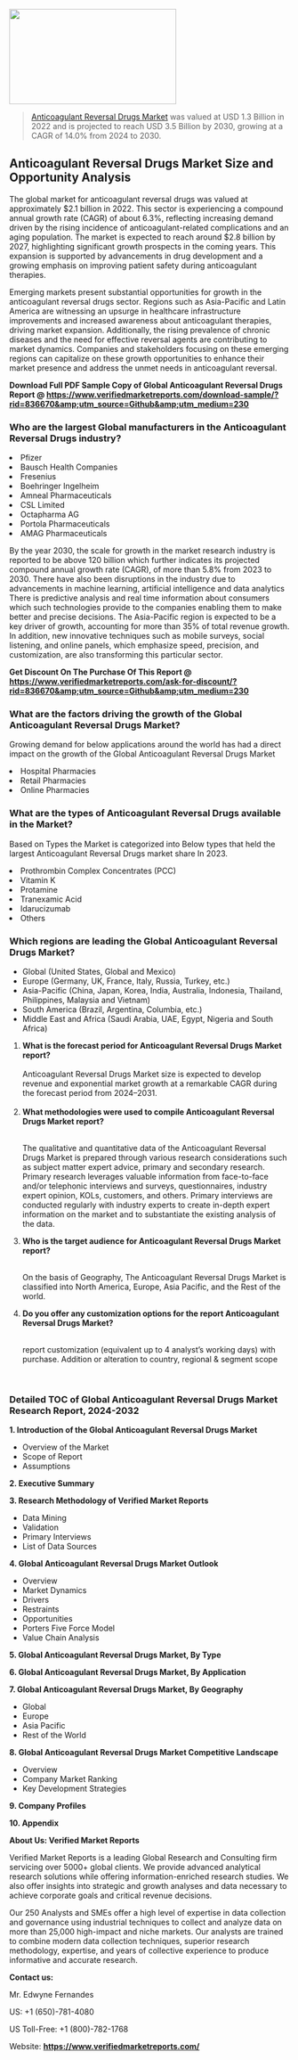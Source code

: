 <img src="https://ffe5etoiles.com/wp-content/uploads/2024/12/MST1-300x171.png" alt="" width="300" height="171" class="alignnone size-medium wp-image-20088" /><blockquote><p><p><a href="https://www.verifiedmarketreports.com/download-sample/?rid=836670&utm_source=Github&utm_medium=230" target="_blank">Anticoagulant Reversal Drugs Market</a> was valued at USD 1.3 Billion in 2022 and is projected to reach USD 3.5 Billion by 2030, growing at a CAGR of 14.0% from 2024 to 2030.</p></blockquote><p><h2>Anticoagulant Reversal Drugs Market Size and Opportunity Analysis</h2> <p>The global market for anticoagulant reversal drugs was valued at approximately $2.1 billion in 2022. This sector is experiencing a compound annual growth rate (CAGR) of about 6.3%, reflecting increasing demand driven by the rising incidence of anticoagulant-related complications and an aging population. The market is expected to reach around $2.8 billion by 2027, highlighting significant growth prospects in the coming years. This expansion is supported by advancements in drug development and a growing emphasis on improving patient safety during anticoagulant therapies.</p> <p>Emerging markets present substantial opportunities for growth in the anticoagulant reversal drugs sector. Regions such as Asia-Pacific and Latin America are witnessing an upsurge in healthcare infrastructure improvements and increased awareness about anticoagulant therapies, driving market expansion. Additionally, the rising prevalence of chronic diseases and the need for effective reversal agents are contributing to market dynamics. Companies and stakeholders focusing on these emerging regions can capitalize on these growth opportunities to enhance their market presence and address the unmet needs in anticoagulant reversal.</p> </p><p class=""><strong>Download Full PDF Sample Copy of Global Anticoagulant Reversal Drugs Report @ <a href="https://www.verifiedmarketreports.com/download-sample/?rid=836670&amp;utm_source=Github&amp;utm_medium=230" target="_blank">https://www.verifiedmarketreports.com/download-sample/?rid=836670&amp;utm_source=Github&amp;utm_medium=230</a></strong></p><h3 id="" class="">Who are the largest Global manufacturers in the Anticoagulant Reversal Drugs industry?</h3><p><li>Pfizer</li><li> Bausch Health Companies</li><li> Fresenius</li><li> Boehringer Ingelheim</li><li> Amneal Pharmaceuticals</li><li> CSL Limited</li><li> Octapharma AG</li><li> Portola Pharmaceuticals</li><li> AMAG Pharmaceuticals</li></p><div class=""><div class="" dir="" data-message-author-role="" data-message-id="" data-message-model-slug=""><div class=""><div class=""><div class=""><div class="" dir="" data-message-author-role="" data-message-id="" data-message-model-slug=""><div class=""><div class=""><p>By the year 2030, the scale for growth in the market research industry is reported to be above 120 billion which further indicates its projected compound annual growth rate (CAGR), of more than 5.8% from 2023 to 2030. There have also been disruptions in the industry due to advancements in machine learning, artificial intelligence and data analytics There is predictive analysis and real time information about consumers which such technologies provide to the companies enabling them to make better and precise decisions. The Asia-Pacific region is expected to be a key driver of growth, accounting for more than 35% of total revenue growth. In addition, new innovative techniques such as mobile surveys, social listening, and online panels, which emphasize speed, precision, and customization, are also transforming this particular sector.</p><p><strong>Get Discount On The Purchase Of This Report @&nbsp; <a href="https://www.verifiedmarketreports.com/ask-for-discount/?rid=836670&amp;utm_source=Github&amp;utm_medium=230" target="_blank">https://www.verifiedmarketreports.com/ask-for-discount/?rid=836670&amp;utm_source=Github&amp;utm_medium=230</a></strong></p></div></div></div></div></div></div></div></div><h3 id="" class="">What are the factors driving the growth of the Global Anticoagulant Reversal Drugs Market?</h3><p id="" class="">Growing demand for below applications around the world has had a direct impact on the growth of the Global Anticoagulant Reversal Drugs Market</p><p id="" class=""><li>Hospital Pharmacies</li><li> Retail Pharmacies</li><li> Online Pharmacies</li></p><h3 id="" class="">What are the types of Anticoagulant Reversal Drugs available in the Market?</h3><p id="" class="">Based on Types the Market is categorized into Below types that held the largest Anticoagulant Reversal Drugs market share In 2023.</p><p id="" class=""><li>Prothrombin Complex Concentrates (PCC)</li><li> Vitamin K</li><li> Protamine</li><li> Tranexamic Acid</li><li> Idarucizumab</li><li> Others</li></p><h3 id="" class="">Which regions are leading the Global Anticoagulant Reversal Drugs Market?</h3><ul><li>Global (United States, Global and Mexico)</li><li>Europe (Germany, UK, France, Italy, Russia, Turkey, etc.)</li><li>Asia-Pacific (China, Japan, Korea, India, Australia, Indonesia, Thailand, Philippines, Malaysia and Vietnam)</li><li>South America (Brazil, Argentina, Columbia, etc.)</li><li>Middle East and Africa (Saudi Arabia, UAE, Egypt, Nigeria and South Africa)</li></ul><p><ol><li><strong>What is the forecast period for Anticoagulant Reversal Drugs Market report?<br /></strong><br /><span data-sheets-root="1" data-sheets-value="{&quot;1&quot;:2,&quot;2&quot;:&quot;XXXX size is expected to develop revenue and exponential market growth at a remarkable CAGR during the forecast period from 2024&ndash;2030.&quot;}" data-sheets-userformat="{&quot;2&quot;:12674,&quot;4&quot;:{&quot;1&quot;:2,&quot;2&quot;:16776960},&quot;10&quot;:2,&quot;11&quot;:0,&quot;15&quot;:&quot;Arial&quot;,&quot;16&quot;:12}">Anticoagulant Reversal Drugs Market size is expected to develop revenue and exponential market growth at a remarkable CAGR during the forecast period from 2024&ndash;2031.</span><br /><br /></li><li><strong>What methodologies were used to compile Anticoagulant Reversal Drugs Market report?<br /><br /></strong><p>The qualitative and quantitative data of the&nbsp;Anticoagulant Reversal Drugs Market is prepared through various research considerations such as subject matter expert advice, primary and secondary research. Primary research leverages valuable information from face-to-face and/or telephonic interviews and surveys, questionnaires, industry expert opinion, KOLs, customers, and others. Primary interviews are conducted regularly with industry experts to create in-depth expert information on the market and to substantiate the existing analysis of the data.&nbsp;</p></li><li><strong>Who is the target audience for Anticoagulant Reversal Drugs Market report?<br /><br /></strong><p>On the basis of Geography, The&nbsp;Anticoagulant Reversal Drugs Market is classified into North America, Europe, Asia Pacific, and the Rest of the world.</p></li><li><strong>Do you offer any customization options for the report Anticoagulant Reversal Drugs Market?<br /><br /></strong><p>report customization (equivalent up to 4 analyst&rsquo;s working days) with purchase. Addition or alteration to country, regional &amp; segment scope</p><p>&nbsp;</p></li></ol></p><h3 id="" class="">Detailed TOC of Global Anticoagulant Reversal Drugs Market Research Report, 2024-2032</h3><p id="" class=""><strong>1. Introduction of the Global Anticoagulant Reversal Drugs Market</strong></p><ul><li>Overview of the Market</li><li>Scope of Report</li><li>Assumptions</li></ul><p id="" class=""><strong>2. Executive Summary</strong></p><p id="" class=""><strong>3. Research Methodology of&nbsp;Verified Market Reports</strong></p><ul><li>Data Mining</li><li>Validation</li><li>Primary Interviews</li><li>List of Data Sources</li></ul><p id="" class=""><strong>4. Global Anticoagulant Reversal Drugs Market Outlook</strong></p><ul><li>Overview</li><li>Market Dynamics</li><li>Drivers</li><li>Restraints</li><li>Opportunities</li><li>Porters Five Force Model</li><li>Value Chain Analysis</li></ul><p id="" class=""><strong>5. Global Anticoagulant Reversal Drugs Market, By&nbsp;Type</strong></p><p id="" class=""><strong>6. Global Anticoagulant Reversal Drugs Market, By Application</strong></p><p id="" class=""><strong>7. Global Anticoagulant Reversal Drugs Market, By Geography</strong></p><ul><li>Global</li><li>Europe</li><li>Asia Pacific</li><li>Rest of the World</li></ul><p id="" class=""><strong>8. Global Anticoagulant Reversal Drugs Market Competitive Landscape</strong></p><ul><li>Overview</li><li>Company Market Ranking</li><li>Key Development Strategies</li></ul><p id="" class=""><strong>9. Company Profiles</strong></p><p id="" class=""><strong>10. Appendix</strong></p><p id="" class=""><strong>About Us: Verified Market Reports</strong></p><p id="" class="">Verified Market Reports is a leading Global Research and Consulting firm servicing over 5000+ global clients. We provide advanced analytical research solutions while offering information-enriched research studies. We also offer insights into strategic and growth analyses and data necessary to achieve corporate goals and critical revenue decisions.</p><p id="" class="">Our 250 Analysts and SMEs offer a high level of expertise in data collection and governance using industrial techniques to collect and analyze data on more than 25,000 high-impact and niche markets. Our analysts are trained to combine modern data collection techniques, superior research methodology, expertise, and years of collective experience to produce informative and accurate research.</p><p id="" class=""><strong>Contact us:</strong></p><p id="" class="">Mr. Edwyne Fernandes</p><p id="" class="">US: +1 (650)-781-4080</p><p id="" class="">US Toll-Free: +1 (800)-782-1768</p><p id="" class="">Website: <a target="" data-test-app-aware-link=""><strong>https://www.verifiedmarketreports.com/</strong></a></p>
